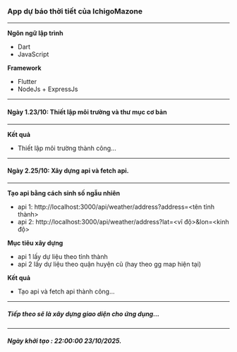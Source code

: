 ### App dự báo thời tiết của IchigoMazone

***

**Ngôn ngữ lập trình**

- Dart
- JavaScript

**Framework**

- Flutter
- NodeJs + ExpressJs

***

#### Ngày 1.23/10: Thiết lập môi trường và thư mục cơ bản

***

**Kết quả**

- Thiết lập môi trường thành công...

***

#### Ngày 2.25/10: Xây dựng api và fetch api.

*** 

**Tạo api bằng cách sinh số ngẫu nhiên**

- api 1: http://localhost:3000/api/weather/address?address=<tên tỉnh thành>
- api 2: http://localhost:3000/api/weather/address?lat=<vĩ độ>&lon=<kinh độ>

**Mục tiêu xây dựng**

- api 1 lấy dự liệu theo tỉnh thành
- api 2 lấy dự liệu theo quận huyện cũ (hay theo gg map hiện tại)

**Kết quả**

- Tạo api và fetch api thành công...

***

##### Tiếp theo sẽ là xây dựng giao diện cho ứng dụng...

***

##### Ngày khởi tạo : 22:00:00 23/10/2025.



